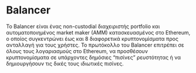 # Balancer

Το Balancer είναι ένας non-custodial διαχειριστής portfolio και αυτοματοποιημένος market maker (AMM) κατασκευασμένος στο Ethereum, ο οποίος συγκεντρώνει έως και 8 διαφορετικά κρυπτονομίσματα προς ανταλλαγή για τους χρήστες. Το πρωτόκολλο του Balancer επιτρέπει σε όλους τους λογαριασμούς στο Ethereum, να προσθέσουν κρυπτονομίσματα σε υπάρχοντες δημόσιες “πισίνες” ρευστότητας ή να δημιουργήσουν τις δικές τους ιδιωτικές πισίνες.
